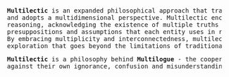 <pre>
  <b>Multilectic</b> is an expanded philosophical approach that transcends the binary structure of discourse 
  and adopts a multidimensional perspective. Multilectic encourages thinkers to engage in parallel lines of 
  reasoning, acknowledging the existence of multiple truths based on various subsets of facts, individual 
  presuppositions and assumptions that each entity uses in reasoning. 
  By embracing multiplicity and interconnectedness, multilectic provides a dynamic framework for philosophical 
  exploration that goes beyond the limitations of traditional discourse and hence - <b>dialectic</b>.
</pre>
<pre>
  <b>Multilectic</b> is a philosophy behind <b>Multilogue</b> - the cooperative game of reasoning entities
  against their own ignorance, confusion and misunderstanding.
</pre>
